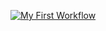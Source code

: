 [![My First Workflow](https://github.com/yl21770/myWorkflow/actions/workflows/main.yaml/badge.svg?branch=main&event=push)](https://github.com/yl21770/myWorkflow/actions/workflows/main.yaml)